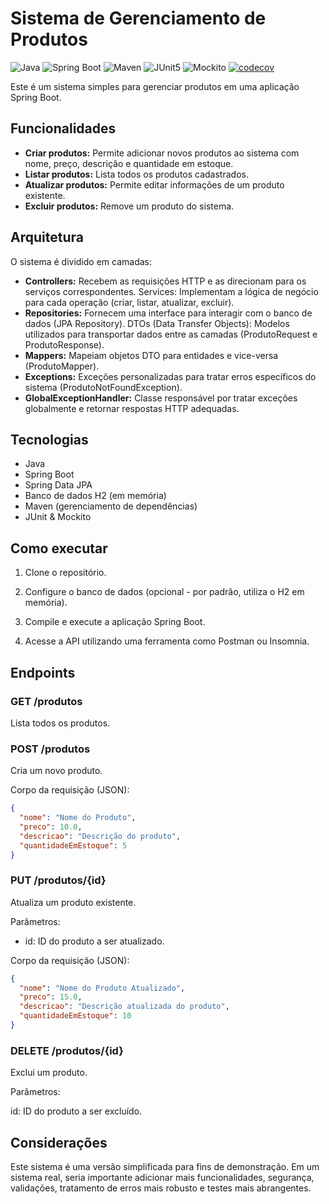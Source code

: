 # Sistema de Gerenciamento de Produtos

![Java](https://img.shields.io/badge/Java-21-orange?style=for-the-badge&logo=java) ![Spring Boot](https://img.shields.io/badge/Spring_Boot-3.3.4-green?style=for-the-badge&logo=spring-boot) ![Maven](https://img.shields.io/badge/Maven-3.9.9-red?style=for-the-badge&logo=apache-maven) ![JUnit5](https://img.shields.io/badge/JUnit5-5.10.3-green?style=for-the-badge&logo=junit5) ![Mockito](https://img.shields.io/badge/Mockito-5.11.10-blue?style=for-the-badge) [![codecov](https://img.shields.io/codecov/c/github/andre-s-nascimento/case-pratico-java-springboot?style=for-the-badge&logo=codecov)](https://codecov.io/gh/andre-s-nascimento/case-pratico-java-springboot)

Este é um sistema simples para gerenciar produtos em uma aplicação Spring Boot.

## Funcionalidades

- **Criar produtos:** Permite adicionar novos produtos ao sistema com nome, preço, descrição e quantidade em estoque.
- **Listar produtos:** Lista todos os produtos cadastrados.
- **Atualizar produtos:** Permite editar informações de um produto existente.
- **Excluir produtos:** Remove um produto do sistema.

## Arquitetura

O sistema é dividido em camadas:

- **Controllers:** Recebem as requisições HTTP e as direcionam para os serviços correspondentes.
Services: Implementam a lógica de negócio para cada operação (criar, listar, atualizar, excluir).
- **Repositories:** Fornecem uma interface para interagir com o banco de dados (JPA Repository).
DTOs (Data Transfer Objects): Modelos utilizados para transportar dados entre as camadas (ProdutoRequest e ProdutoResponse).
- **Mappers:** Mapeiam objetos DTO para entidades e vice-versa (ProdutoMapper).
- **Exceptions:** Exceções personalizadas para tratar erros específicos do sistema (ProdutoNotFoundException).
- **GlobalExceptionHandler:** Classe responsável por tratar exceções globalmente e retornar respostas HTTP adequadas.

## Tecnologias

- Java
- Spring Boot
- Spring Data JPA
- Banco de dados H2 (em memória)
- Maven (gerenciamento de dependências)
- JUnit & Mockito

## Como executar

1. Clone o repositório.

2. Configure o banco de dados (opcional - por padrão, utiliza o H2 em memória).

3. Compile e execute a aplicação Spring Boot.

4. Acesse a API utilizando uma ferramenta como Postman ou Insomnia.

## Endpoints

### GET /produtos

Lista todos os produtos.

### POST /produtos

Cria um novo produto.

Corpo da requisição (JSON):

```json
{
  "nome": "Nome do Produto",
  "preco": 10.0,
  "descricao": "Descrição do produto",
  "quantidadeEmEstoque": 5
}
```

### PUT /produtos/{id}

Atualiza um produto existente.

Parâmetros:

- id: ID do produto a ser atualizado.

Corpo da requisição (JSON):

```json
{
  "nome": "Nome do Produto Atualizado",
  "preco": 15.0,
  "descricao": "Descrição atualizada do produto",
  "quantidadeEmEstoque": 10
}
```

### DELETE /produtos/{id}

Exclui um produto.

Parâmetros:

id: ID do produto a ser excluído.

## Considerações

Este sistema é uma versão simplificada para fins de demonstração. Em um sistema real, seria importante adicionar mais funcionalidades, segurança, validações, tratamento de erros mais robusto e testes mais abrangentes.
